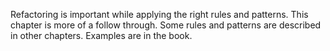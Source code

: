Refactoring is important while applying the right rules and patterns.
This chapter is more of a follow through. Some rules and patterns are described in other chapters.
Examples are in the book.